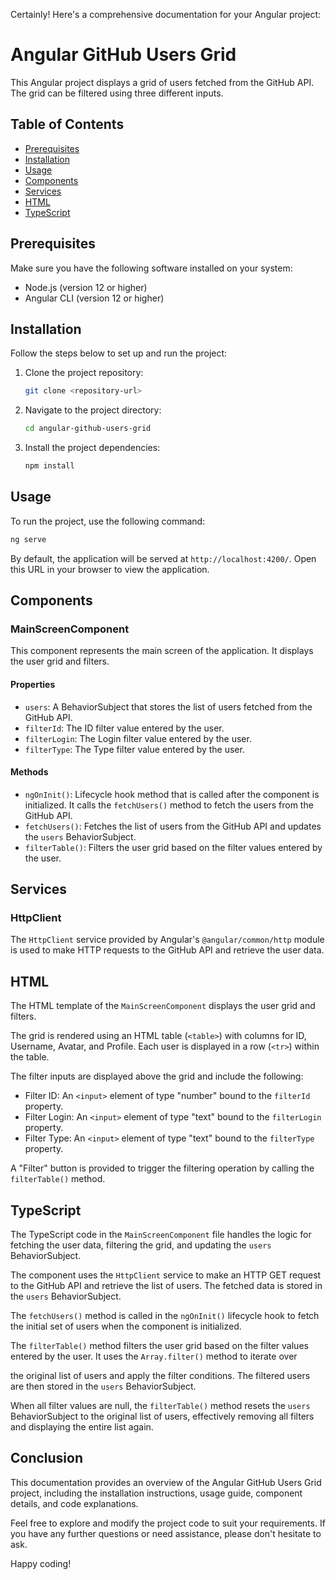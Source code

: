 Certainly! Here's a comprehensive documentation for your Angular project:

# Angular GitHub Users Grid

This Angular project displays a grid of users fetched from the GitHub API. The grid can be filtered using three different inputs.

## Table of Contents

- [Prerequisites](#prerequisites)
- [Installation](#installation)
- [Usage](#usage)
- [Components](#components)
- [Services](#services)
- [HTML](#html)
- [TypeScript](#typescript)

## Prerequisites

Make sure you have the following software installed on your system:

- Node.js (version 12 or higher)
- Angular CLI (version 12 or higher)

## Installation

Follow the steps below to set up and run the project:

1. Clone the project repository:

   ```bash
   git clone <repository-url>
   ```

2. Navigate to the project directory:

   ```bash
   cd angular-github-users-grid
   ```

3. Install the project dependencies:

   ```bash
   npm install
   ```

## Usage

To run the project, use the following command:

```bash
ng serve
```

By default, the application will be served at `http://localhost:4200/`. Open this URL in your browser to view the application.

## Components

### MainScreenComponent

This component represents the main screen of the application. It displays the user grid and filters.

#### Properties

- `users`: A BehaviorSubject that stores the list of users fetched from the GitHub API.
- `filterId`: The ID filter value entered by the user.
- `filterLogin`: The Login filter value entered by the user.
- `filterType`: The Type filter value entered by the user.

#### Methods

- `ngOnInit()`: Lifecycle hook method that is called after the component is initialized. It calls the `fetchUsers()` method to fetch the users from the GitHub API.
- `fetchUsers()`: Fetches the list of users from the GitHub API and updates the `users` BehaviorSubject.
- `filterTable()`: Filters the user grid based on the filter values entered by the user.

## Services

### HttpClient

The `HttpClient` service provided by Angular's `@angular/common/http` module is used to make HTTP requests to the GitHub API and retrieve the user data.

## HTML

The HTML template of the `MainScreenComponent` displays the user grid and filters.

The grid is rendered using an HTML table (`<table>`) with columns for ID, Username, Avatar, and Profile. Each user is displayed in a row (`<tr>`) within the table.

The filter inputs are displayed above the grid and include the following:

- Filter ID: An `<input>` element of type "number" bound to the `filterId` property.
- Filter Login: An `<input>` element of type "text" bound to the `filterLogin` property.
- Filter Type: An `<input>` element of type "text" bound to the `filterType` property.

A "Filter" button is provided to trigger the filtering operation by calling the `filterTable()` method.

## TypeScript

The TypeScript code in the `MainScreenComponent` file handles the logic for fetching the user data, filtering the grid, and updating the `users` BehaviorSubject.

The component uses the `HttpClient` service to make an HTTP GET request to the GitHub API and retrieve the list of users. The fetched data is stored in the `users` BehaviorSubject.

The `fetchUsers()` method is called in the `ngOnInit()` lifecycle hook to fetch the initial set of users when the component is initialized.

The `filterTable()` method filters the user grid based on the filter values entered by the user. It uses the `Array.filter()` method to iterate over

 the original list of users and apply the filter conditions. The filtered users are then stored in the `users` BehaviorSubject.

When all filter values are null, the `filterTable()` method resets the `users` BehaviorSubject to the original list of users, effectively removing all filters and displaying the entire list again.

## Conclusion

This documentation provides an overview of the Angular GitHub Users Grid project, including the installation instructions, usage guide, component details, and code explanations.

Feel free to explore and modify the project code to suit your requirements. If you have any further questions or need assistance, please don't hesitate to ask.

Happy coding!
